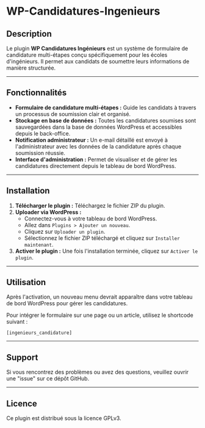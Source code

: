# WP-Candidatures-Ingenieurs

## Description

Le plugin **WP Candidatures Ingénieurs** est un système de formulaire de candidature multi-étapes conçu spécifiquement pour les écoles d'ingénieurs. Il permet aux candidats de soumettre leurs informations de manière structurée.

---

## Fonctionnalités

* **Formulaire de candidature multi-étapes :** Guide les candidats à travers un processus de soumission clair et organisé.
* **Stockage en base de données :** Toutes les candidatures soumises sont sauvegardées dans la base de données WordPress et accessibles depuis le back-office.
* **Notification administrateur :** Un e-mail détaillé est envoyé à l'administrateur avec les données de la candidature après chaque soumission réussie.
* **Interface d'administration :** Permet de visualiser et de gérer les candidatures directement depuis le tableau de bord WordPress.

---

## Installation

1.  **Télécharger le plugin :** Téléchargez le fichier ZIP du plugin.
2.  **Uploader via WordPress :**
    * Connectez-vous à votre tableau de bord WordPress.
    * Allez dans `Plugins > Ajouter un nouveau`.
    * Cliquez sur `Uploader un plugin`.
    * Sélectionnez le fichier ZIP téléchargé et cliquez sur `Installer maintenant`.
3.  **Activer le plugin :** Une fois l'installation terminée, cliquez sur `Activer le plugin`.

---

## Utilisation

Après l'activation, un nouveau menu devrait apparaître dans votre tableau de bord WordPress pour gérer les candidatures.

Pour intégrer le formulaire sur une page ou un article, utilisez le shortcode suivant :

`[ingenieurs_candidature]`

---


## Support

Si vous rencontrez des problèmes ou avez des questions, veuillez ouvrir une "issue" sur ce dépôt GitHub.

---

## Licence

Ce plugin est distribué sous la licence GPLv3.
